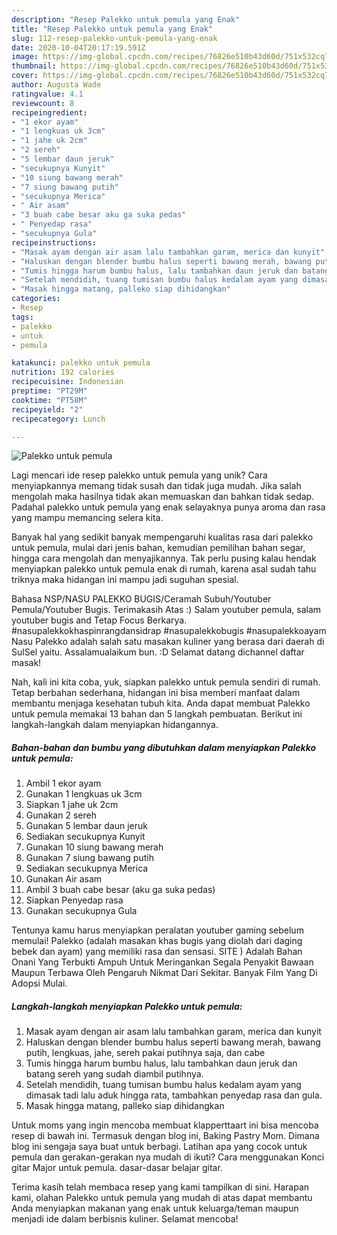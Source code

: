 ```yaml
---
description: "Resep Palekko untuk pemula yang Enak"
title: "Resep Palekko untuk pemula yang Enak"
slug: 112-resep-palekko-untuk-pemula-yang-enak
date: 2020-10-04T20:17:19.591Z
image: https://img-global.cpcdn.com/recipes/76826e510b43d60d/751x532cq70/palekko-untuk-pemula-foto-resep-utama.jpg
thumbnail: https://img-global.cpcdn.com/recipes/76826e510b43d60d/751x532cq70/palekko-untuk-pemula-foto-resep-utama.jpg
cover: https://img-global.cpcdn.com/recipes/76826e510b43d60d/751x532cq70/palekko-untuk-pemula-foto-resep-utama.jpg
author: Augusta Wade
ratingvalue: 4.1
reviewcount: 8
recipeingredient:
- "1 ekor ayam"
- "1 lengkuas uk 3cm"
- "1 jahe uk 2cm"
- "2 sereh"
- "5 lembar daun jeruk"
- "secukupnya Kunyit"
- "10 siung bawang merah"
- "7 siung bawang putih"
- "secukupnya Merica"
- " Air asam"
- "3 buah cabe besar aku ga suka pedas"
- " Penyedap rasa"
- "secukupnya Gula"
recipeinstructions:
- "Masak ayam dengan air asam lalu tambahkan garam, merica dan kunyit"
- "Haluskan dengan blender bumbu halus seperti bawang merah, bawang putih, lengkuas, jahe, sereh pakai putihnya saja, dan cabe"
- "Tumis hingga harum bumbu halus, lalu tambahkan daun jeruk dan batang sereh yang sudah diambil putihnya."
- "Setelah mendidih, tuang tumisan bumbu halus kedalam ayam yang dimasak tadi lalu aduk hingga rata, tambahkan penyedap rasa dan gula."
- "Masak hingga matang, palleko siap dihidangkan"
categories:
- Resep
tags:
- palekko
- untuk
- pemula

katakunci: palekko untuk pemula 
nutrition: 192 calories
recipecuisine: Indonesian
preptime: "PT29M"
cooktime: "PT58M"
recipeyield: "2"
recipecategory: Lunch

---
```



![Palekko untuk pemula](https://img-global.cpcdn.com/recipes/76826e510b43d60d/751x532cq70/palekko-untuk-pemula-foto-resep-utama.jpg)

Lagi mencari ide resep palekko untuk pemula yang unik? Cara menyiapkannya memang tidak susah dan tidak juga mudah. Jika salah mengolah maka hasilnya tidak akan memuaskan dan bahkan tidak sedap. Padahal palekko untuk pemula yang enak selayaknya punya aroma dan rasa yang mampu memancing selera kita.

Banyak hal yang sedikit banyak mempengaruhi kualitas rasa dari palekko untuk pemula, mulai dari jenis bahan, kemudian pemilihan bahan segar, hingga cara mengolah dan menyajikannya. Tak perlu pusing kalau hendak menyiapkan palekko untuk pemula enak di rumah, karena asal sudah tahu triknya maka hidangan ini mampu jadi suguhan spesial.

Bahasa NSP/NASU PALEKKO BUGIS/Ceramah Subuh/Youtuber Pemula/Youtuber Bugis. Terimakasih Atas :) Salam youtuber pemula, salam youtuber bugis and Tetap Focus Berkarya. #nasupalekkokhaspinrangdansidrap #nasupalekkobugis #nasupalekkoayam Nasu Palekko adalah salah satu masakan kuliner yang berasa dari daerah di SulSel yaitu. Assalamualaikum bun. :D Selamat datang dichannel daftar masak!


Nah, kali ini kita coba, yuk, siapkan palekko untuk pemula sendiri di rumah. Tetap berbahan sederhana, hidangan ini bisa memberi manfaat dalam membantu menjaga kesehatan tubuh kita. Anda dapat membuat Palekko untuk pemula memakai 13 bahan dan 5 langkah pembuatan. Berikut ini langkah-langkah dalam menyiapkan hidangannya.

<!--inarticleads1-->

##### Bahan-bahan dan bumbu yang dibutuhkan dalam menyiapkan Palekko untuk pemula:

1. Ambil 1 ekor ayam
1. Gunakan 1 lengkuas uk 3cm
1. Siapkan 1 jahe uk 2cm
1. Gunakan 2 sereh
1. Gunakan 5 lembar daun jeruk
1. Sediakan secukupnya Kunyit
1. Gunakan 10 siung bawang merah
1. Gunakan 7 siung bawang putih
1. Sediakan secukupnya Merica
1. Gunakan  Air asam
1. Ambil 3 buah cabe besar (aku ga suka pedas)
1. Siapkan  Penyedap rasa
1. Gunakan secukupnya Gula


Tentunya kamu harus menyiapkan peralatan youtuber gaming sebelum memulai! Palekko (adalah masakan khas bugis yang diolah dari daging bebek dan ayam) yang memiliki rasa dan sensasi. SITE ) Adalah Bahan Onani Yang Terbukti Ampuh Untuk Meringankan Segala Penyakit Bawaan Maupun Terbawa Oleh Pengaruh Nikmat Dari Sekitar. Banyak Film Yang Di Adopsi Mulai. 

<!--inarticleads2-->

##### Langkah-langkah menyiapkan Palekko untuk pemula:

1. Masak ayam dengan air asam lalu tambahkan garam, merica dan kunyit
1. Haluskan dengan blender bumbu halus seperti bawang merah, bawang putih, lengkuas, jahe, sereh pakai putihnya saja, dan cabe
1. Tumis hingga harum bumbu halus, lalu tambahkan daun jeruk dan batang sereh yang sudah diambil putihnya.
1. Setelah mendidih, tuang tumisan bumbu halus kedalam ayam yang dimasak tadi lalu aduk hingga rata, tambahkan penyedap rasa dan gula.
1. Masak hingga matang, palleko siap dihidangkan


Untuk moms yang ingin mencoba membuat klapperttaart ini bisa mencoba resep di bawah ini. Termasuk dengan blog ini, Baking Pastry Mom. Dimana blog ini sengaja saya buat untuk berbagi. Latihan apa yang cocok untuk pemula dan gerakan-gerakan nya mudah di ikuti? Cara menggunakan Konci gitar Major untuk pemula. dasar-dasar belajar gitar. 

Terima kasih telah membaca resep yang kami tampilkan di sini. Harapan kami, olahan Palekko untuk pemula yang mudah di atas dapat membantu Anda menyiapkan makanan yang enak untuk keluarga/teman maupun menjadi ide dalam berbisnis kuliner. Selamat mencoba!
